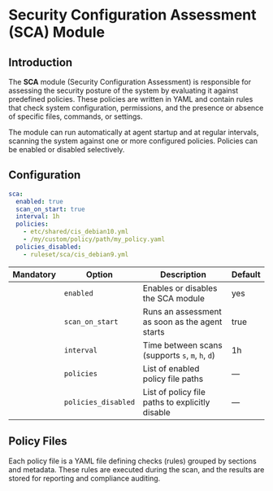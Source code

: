 # Security Configuration Assessment (SCA) Module

## Introduction

The **SCA** module (Security Configuration Assessment) is responsible for assessing the security posture of the system by evaluating it against predefined policies. These policies are written in YAML and contain rules that check system configuration, permissions, and the presence or absence of specific files, commands, or settings.

The module can run automatically at agent startup and at regular intervals, scanning the system against one or more configured policies. Policies can be enabled or disabled selectively.

## Configuration

```yaml
sca:
  enabled: true
  scan_on_start: true
  interval: 1h
  policies:
    - etc/shared/cis_debian10.yml
    - /my/custom/policy/path/my_policy.yaml
  policies_disabled:
    - ruleset/sca/cis_debian9.yml
```

| Mandatory | Option              | Description                                                                 | Default |
| :-------: | ------------------- | --------------------------------------------------------------------------- | ------- |
|           | `enabled`           | Enables or disables the SCA module                                          | yes     |
|           | `scan_on_start`     | Runs an assessment as soon as the agent starts                              | true    |
|           | `interval`          | Time between scans (supports `s`, `m`, `h`, `d`)                             | 1h      |
|           | `policies`          | List of enabled policy file paths                                           | —       |
|           | `policies_disabled` | List of policy file paths to explicitly disable                             | —       |

## Policy Files

Each policy file is a YAML file defining checks (rules) grouped by sections and metadata. These rules are executed during the scan, and the results are stored for reporting and compliance auditing.
